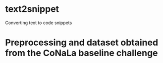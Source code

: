 # text2snippet
Converting text to code snippets

# Preprocessing and dataset obtained from the CoNaLa baseline challenge